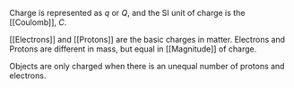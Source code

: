 Charge is represented as $q$ or $Q$, and the SI unit of charge is the [[Coulomb]], $C$.

[[Electrons]] and [[Protons]] are the basic charges in matter. Electrons and Protons are different in mass, but equal in [[Magnitude]] of charge.

Objects are only charged when there is an unequal number of protons and electrons.